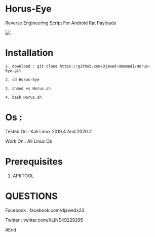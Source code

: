 # Horus-Eye 
Reverse Engineering Script For Android Rat Payloads

![](https://h.top4top.io/p_1608cvxmk1.jpg)

# Installation
```
1. download : git clone https://github.com/Djawed-Hammadi/Horus-Eye.git

2. cd Horus-Eye

3. chmod +x Horus.sh

4. bash Horus.sh 
```

# Os : 

Tested On : Kali Linux 2019.4 And 2020.2

Work On : All Linux Os 

# Prerequisites

1. APKTOOL

# QUESTIONS

Facebook : facebook.com/djawedx23

Twitter : twitter.com/XLINE49229295

#End
